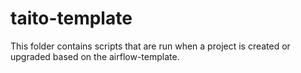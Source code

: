 # taito-template

This folder contains scripts that are run when a project is created or upgraded
based on the airflow-template.
